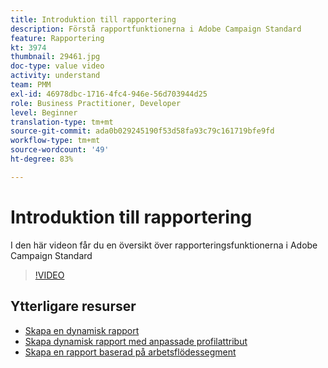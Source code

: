 ```yaml
---
title: Introduktion till rapportering
description: Förstå rapportfunktionerna i Adobe Campaign Standard
feature: Rapportering
kt: 3974
thumbnail: 29461.jpg
doc-type: value video
activity: understand
team: PMM
exl-id: 46978dbc-1716-4fc4-946e-56d703944d25
role: Business Practitioner, Developer
level: Beginner
translation-type: tm+mt
source-git-commit: ada0b029245190f53d58fa93c79c161719bfe9fd
workflow-type: tm+mt
source-wordcount: '49'
ht-degree: 83%

---
```


# Introduktion till rapportering

I den här videon får du en översikt över rapporteringsfunktionerna i Adobe Campaign Standard

>[!VIDEO](https://video.tv.adobe.com/v/29461?quality=12)

## Ytterligare resurser

* [Skapa en dynamisk rapport](/help/reporting/creating-a-dynamic-report.md)
* [Skapa dynamisk rapport med anpassade profilattribut](/help/reporting/custom-profile-attributes-dynamic-reports.md)
* [Skapa en rapport baserad på arbetsflödessegment](/help/reporting/report-on-workflow-segments.md)
